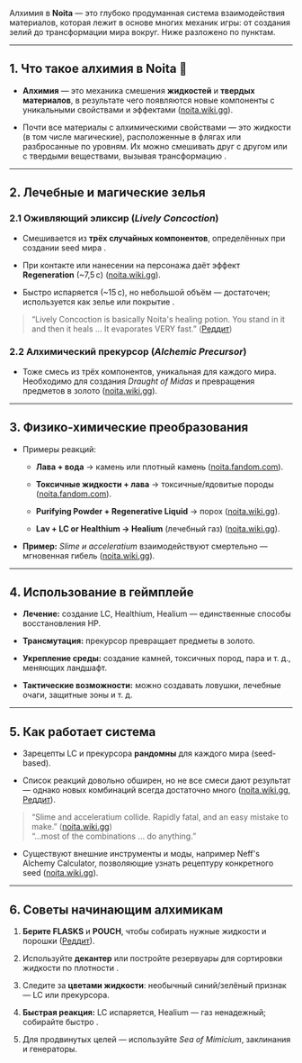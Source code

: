  Алхимия в **Noita** — это глубоко продуманная система взаимодействия материалов, которая лежит в основе многих механик игры: от создания зелий до трансформации мира вокруг. Ниже разложено по пунктам.

---

## 1. Что такое алхимия в Noita 🧪

- **Алхимия** — это механика смешения **жидкостей** и **твердых материалов**, в результате чего появляются новые компоненты с уникальными свойствами и эффектами ([noita.wiki.gg](https://noita.wiki.gg/wiki/Alchemy?utm_source=chatgpt.com "Alchemy - The Noita Wiki")).
    
- Почти все материалы с алхимическими свойствами — это жидкости (в том числе магические), расположенные в флягах или разбросанные по уровням. Их можно смешивать друг с другом или с твердыми веществами, вызывая трансформацию .
    

---

## 2. Лечебные и магические зелья

### 2.1 Оживляющий эликсир (_Lively Concoction_)

- Смешивается из **трёх случайных компонентов**, определённых при создании seed мира .
    
- При контакте или нанесении на персонажа даёт эффект **Regeneration** (~7,5 с) ([noita.wiki.gg](https://noita.wiki.gg/wiki/Lively_Concoction?utm_source=chatgpt.com "Lively Concoction - The Noita Wiki")).
    
- Быстро испаряется (~15 с), но небольшой объём — достаточен; используется как зелье или покрытие .
    

> “Lively Concoction is basically Noita's healing potion. You stand in it and then it heals … It evaporates VERY fast.” ([Реддит](https://www.reddit.com/r/noita/comments/e7m8qw?utm_source=chatgpt.com "I just found the most OP alchemy seed ever!!"))

### 2.2 Алхимический прекурсор (_Alchemic Precursor_)

- Тоже смесь из трёх компонентов, уникальная для каждого мира. Необходимо для создания _Draught of Midas_ и превращения предметов в золото ([noita.wiki.gg](https://noita.wiki.gg/wiki/Alchemy?utm_source=chatgpt.com "Alchemy - The Noita Wiki")).
    

---

## 3. Физико-химические преобразования

- Примеры реакций:
    
    - **Лава + вода** → камень или плотный камень ([noita.fandom.com](https://noita.fandom.com/wiki/Alchemy?utm_source=chatgpt.com "Alchemy - Noita Wiki")).
        
    - **Токсичные жидкости + лава** → токсичные/ядовитые породы ([noita.fandom.com](https://noita.fandom.com/wiki/Alchemy?utm_source=chatgpt.com "Alchemy - Noita Wiki")).
        
    - **Purifying Powder + Regenerative Liquid** → порох ([noita.wiki.gg](https://noita.wiki.gg/wiki/Lively_Concoction?utm_source=chatgpt.com "Lively Concoction - The Noita Wiki")).
        
    - **Lav + LC or Healthium → Healium** (лечебный газ) ([noita.wiki.gg](https://noita.wiki.gg/wiki/Lively_Concoction?utm_source=chatgpt.com "Lively Concoction - The Noita Wiki")).
        
- **Пример:** _Slime и acceleratium_ взаимодействуют смертельно — мгновенная гибель ([noita.wiki.gg](https://noita.wiki.gg/wiki/Alchemy?utm_source=chatgpt.com "Alchemy - The Noita Wiki")).
    

---

## 4. Использование в геймплейе

- **Лечение:** создание LC, Healthium, Healium — единственные способы восстановления HP.
    
- **Трансмутация:** прекурсор превращает предметы в золото.
    
- **Укрепление среды:** создание камней, токсичных пород, пара и т. д., меняющих ландшафт.
    
- **Тактические возможности:** можно создавать ловушки, лечебные очаги, защитные зоны и т. д.
    

---

## 5. Как работает система

- Зарецепты LC и прекурсора **рандомны** для каждого мира (seed-based).
    
- Список реакций довольно обширен, но не все смеси дают результат — однако новых комбинаций всегда достаточно много ([noita.wiki.gg](https://noita.wiki.gg/wiki/Alchemy?utm_source=chatgpt.com "Alchemy - The Noita Wiki"), [Реддит](https://www.reddit.com/r/noita/comments/1e25grp?utm_source=chatgpt.com "Any \"Lively Concoction\" hints each seed?")).
    

> “Slime and acceleratium collide. Rapidly fatal, and an easy mistake to make.” ([noita.wiki.gg](https://noita.wiki.gg/wiki/Alchemy?utm_source=chatgpt.com "Alchemy - The Noita Wiki"))  
> “…most of the combinations … do anything.”

- Существуют внешние инструменты и моды, например Neff's Alchemy Calculator, позволяющие узнать рецептуру конкретного seed ([noita.wiki.gg](https://noita.wiki.gg/wiki/Alchemy?utm_source=chatgpt.com "Alchemy - The Noita Wiki")).
    

---

## 6. Советы начинающим алхимикам

1. **Берите FLASKS** и **POUCH**, чтобы собирать нужные жидкости и порошки ([Реддит](https://www.reddit.com/r/noita/comments/13ow4gg?utm_source=chatgpt.com "alchemy advice and tips for new players without spoiling recipes")).
    
2. Используйте **декантер** или постройте резервуары для сортировки жидкости по плотности .
    
3. Следите за **цветами жидкости**: необычный синий/зелёный признак — LC или прекурсора.
    
4. **Быстрая реакция:** LC испаряется, Healium — газ ненадежный; собирайте быстро .
    
5. Для продвинутых целей — используйте _Sea of Mimicium_, заклинания и генераторы.
    
